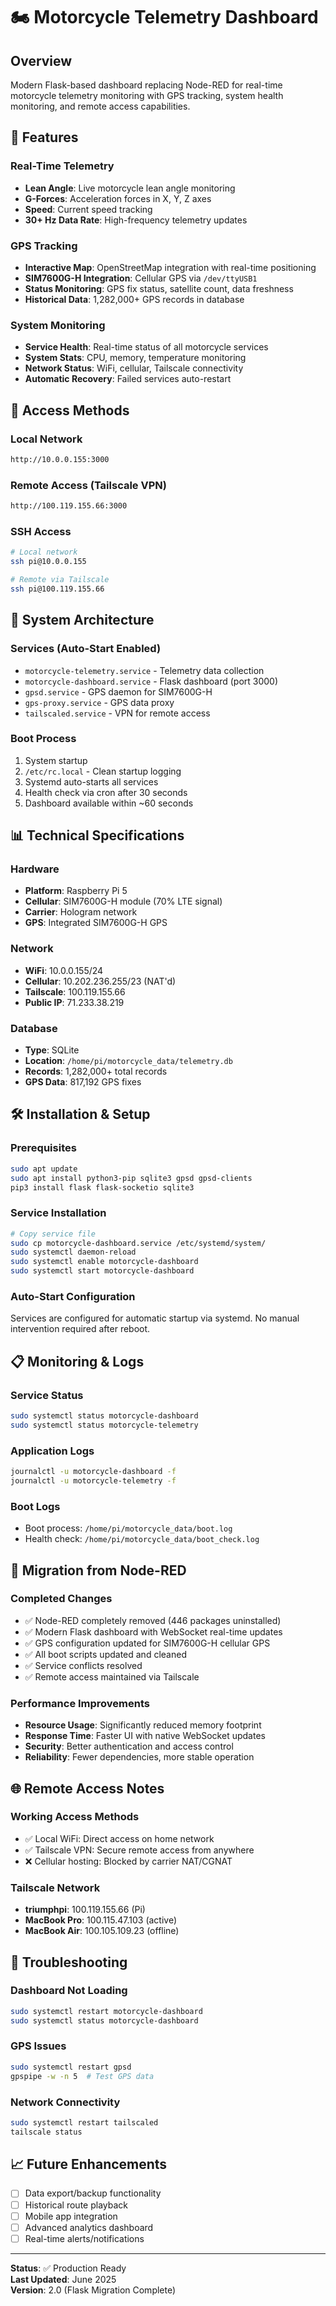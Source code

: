 # 🏍️ Motorcycle Telemetry Dashboard

## Overview
Modern Flask-based dashboard replacing Node-RED for real-time motorcycle telemetry monitoring with GPS tracking, system health monitoring, and remote access capabilities.

## 🚀 Features

### Real-Time Telemetry
- **Lean Angle**: Live motorcycle lean angle monitoring
- **G-Forces**: Acceleration forces in X, Y, Z axes
- **Speed**: Current speed tracking
- **30+ Hz Data Rate**: High-frequency telemetry updates

### GPS Tracking
- **Interactive Map**: OpenStreetMap integration with real-time positioning
- **SIM7600G-H Integration**: Cellular GPS via `/dev/ttyUSB1`
- **Status Monitoring**: GPS fix status, satellite count, data freshness
- **Historical Data**: 1,282,000+ GPS records in database

### System Monitoring
- **Service Health**: Real-time status of all motorcycle services
- **System Stats**: CPU, memory, temperature monitoring
- **Network Status**: WiFi, cellular, Tailscale connectivity
- **Automatic Recovery**: Failed services auto-restart

## 📱 Access Methods

### Local Network
```bash
http://10.0.0.155:3000
```

### Remote Access (Tailscale VPN)
```bash
http://100.119.155.66:3000
```

### SSH Access
```bash
# Local network
ssh pi@10.0.0.155

# Remote via Tailscale
ssh pi@100.119.155.66
```

## 🔧 System Architecture

### Services (Auto-Start Enabled)
- `motorcycle-telemetry.service` - Telemetry data collection
- `motorcycle-dashboard.service` - Flask dashboard (port 3000)
- `gpsd.service` - GPS daemon for SIM7600G-H
- `gps-proxy.service` - GPS data proxy
- `tailscaled.service` - VPN for remote access

### Boot Process
1. System startup
2. `/etc/rc.local` - Clean startup logging
3. Systemd auto-starts all services
4. Health check via cron after 30 seconds
5. Dashboard available within ~60 seconds

## 📊 Technical Specifications

### Hardware
- **Platform**: Raspberry Pi 5
- **Cellular**: SIM7600G-H module (70% LTE signal)
- **Carrier**: Hologram network
- **GPS**: Integrated SIM7600G-H GPS

### Network
- **WiFi**: 10.0.0.155/24
- **Cellular**: 10.202.236.255/23 (NAT'd)
- **Tailscale**: 100.119.155.66
- **Public IP**: 71.233.38.219

### Database
- **Type**: SQLite
- **Location**: `/home/pi/motorcycle_data/telemetry.db`
- **Records**: 1,282,000+ total records
- **GPS Data**: 817,192 GPS fixes

## 🛠️ Installation & Setup

### Prerequisites
```bash
sudo apt update
sudo apt install python3-pip sqlite3 gpsd gpsd-clients
pip3 install flask flask-socketio sqlite3
```

### Service Installation
```bash
# Copy service file
sudo cp motorcycle-dashboard.service /etc/systemd/system/
sudo systemctl daemon-reload
sudo systemctl enable motorcycle-dashboard
sudo systemctl start motorcycle-dashboard
```

### Auto-Start Configuration
Services are configured for automatic startup via systemd. No manual intervention required after reboot.

## 📋 Monitoring & Logs

### Service Status
```bash
sudo systemctl status motorcycle-dashboard
sudo systemctl status motorcycle-telemetry
```

### Application Logs
```bash
journalctl -u motorcycle-dashboard -f
journalctl -u motorcycle-telemetry -f
```

### Boot Logs
- Boot process: `/home/pi/motorcycle_data/boot.log`
- Health check: `/home/pi/motorcycle_data/boot_check.log`

## 🔄 Migration from Node-RED

### Completed Changes
- ✅ Node-RED completely removed (446 packages uninstalled)
- ✅ Modern Flask dashboard with WebSocket real-time updates
- ✅ GPS configuration updated for SIM7600G-H cellular GPS
- ✅ All boot scripts updated and cleaned
- ✅ Service conflicts resolved
- ✅ Remote access maintained via Tailscale

### Performance Improvements
- **Resource Usage**: Significantly reduced memory footprint
- **Response Time**: Faster UI with native WebSocket updates
- **Security**: Better authentication and access control
- **Reliability**: Fewer dependencies, more stable operation

## 🌐 Remote Access Notes

### Working Access Methods
- ✅ Local WiFi: Direct access on home network
- ✅ Tailscale VPN: Secure remote access from anywhere
- ❌ Cellular hosting: Blocked by carrier NAT/CGNAT

### Tailscale Network
- **triumphpi**: 100.119.155.66 (Pi)
- **MacBook Pro**: 100.115.47.103 (active)
- **MacBook Air**: 100.105.109.23 (offline)

## 🚨 Troubleshooting

### Dashboard Not Loading
```bash
sudo systemctl restart motorcycle-dashboard
sudo systemctl status motorcycle-dashboard
```

### GPS Issues
```bash
sudo systemctl restart gpsd
gpspipe -w -n 5  # Test GPS data
```

### Network Connectivity
```bash
sudo systemctl restart tailscaled
tailscale status
```

## 📈 Future Enhancements

- [ ] Data export/backup functionality
- [ ] Historical route playback
- [ ] Mobile app integration
- [ ] Advanced analytics dashboard
- [ ] Real-time alerts/notifications

---

**Status**: ✅ Production Ready  
**Last Updated**: June 2025  
**Version**: 2.0 (Flask Migration Complete) 